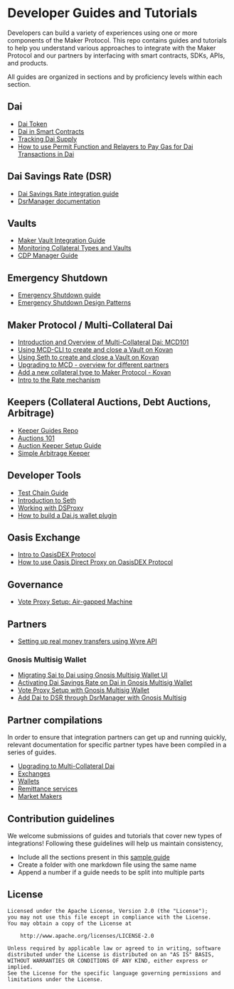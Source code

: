 # Developer Guides and Tutorials

Developers can build a variety of experiences using one or more components of the Maker Protocol. This repo contains guides and tutorials to help you understand various approaches to integrate with the Maker Protocol and our partners by interfacing with smart contracts, SDKs, APIs, and products.

All guides are organized in sections and by proficiency levels within each section.

## Dai

- [Dai Token](https://github.com/makerdao/developerguides/tree/master/dai/dai-token/dai-token.md)
- [Dai in Smart Contracts](https://github.com/makerdao/developerguides/tree/master/dai/dai-in-smart-contracts/README.md)
- [Tracking Dai Supply](https://github.com/makerdao/developerguides/tree/master/dai/dai-supply/dai-supply.md)
- [How to use Permit Function and Relayers to Pay Gas for Dai Transactions in Dai](./dai/dai-permit-function/how-to-use-permit-function.md)

## Dai Savings Rate (DSR)

- [Dai Savings Rate integration guide](https://github.com/makerdao/developerguides/tree/master/dai/dsr-integration-guide/dsr-integration-guide-01.md)
- [DsrManager documentation](/dai/dsr-manager-docs/README.md)

## Vaults

- [Maker Vault Integration Guide](https://github.com/makerdao/developerguides/tree/master/vault/vault-integration-guide/vault-integration-guide.md)
- [Monitoring Collateral Types and Vaults](https://github.com/makerdao/developerguides/tree/master/vault/monitoring-collateral-types-and-vaults/monitoring-collateral-types-and-vaults.md)
- [CDP Manager Guide](./vault/cdp-manager-guide.md)

## Emergency Shutdown

- [Emergency Shutdown guide](https://github.com/makerdao/developerguides/blob/master/mcd/emergency-shutdown/emergency-shutdown-guide.md)
- [Emergency Shutdown Design Patterns](https://github.com/makerdao/developerguides/blob/master/mcd/emergency-shutdown-design-patterns/emergency-shutdown-design-patterns.md)

## Maker Protocol / Multi-Collateral Dai

- [Introduction and Overview of Multi-Collateral Dai: MCD101](https://github.com/makerdao/developerguides/tree/master/mcd/mcd-101/mcd-101.md)
- [Using MCD-CLI to create and close a Vault on Kovan](https://github.com/makerdao/developerguides/tree/master/mcd/mcd-cli/mcd-cli-guide-01/mcd-cli-guide-01.md)
- [Using Seth to create and close a Vault on Kovan](https://github.com/makerdao/developerguides/tree/master/mcd/mcd-seth/mcd-seth-01.md)
- [Upgrading to MCD - overview for different partners](https://github.com/makerdao/developerguides/tree/master/mcd/upgrading-to-multi-collateral-dai/upgrading-to-multi-collateral-dai.md)
- [Add a new collateral type to Maker Protocol - Kovan](https://github.com/makerdao/developerguides/tree/master/mcd/add-collateral-type-testnet/add-collateral-type-testnet.md)
- [Intro to the Rate mechanism](https://github.com/makerdao/developerguides/tree/master/mcd/intro-rate-mechanism/intro-rate-mechanism.md)

## Keepers (Collateral Auctions, Debt Auctions, Arbitrage)

- [Keeper Guides Repo](https://github.com/makerdao/developerguides/tree/master/keepers)
- [Auctions 101](https://github.com/makerdao/developerguides/tree/master/keepers/auctions/auctions-101.md)
- [Auction Keeper Setup Guide](https://github.com/makerdao/developerguides/blob/master/keepers/auction-keeper-bot-setup-guide.md)
- [Simple Arbitrage Keeper](https://github.com/makerdao/developerguides/tree/master/keepers/simple-arbitrage-keeper/simple-arbitrage-keeper.md)

## Developer Tools

- [Test Chain Guide](https://github.com/makerdao/developerguides/tree/master/devtools/test-chain-guide/test-chain-guide.md)
- [Introduction to Seth](https://github.com/makerdao/developerguides/tree/master/devtools/seth/seth-guide-01/seth-guide-01.md)
- [Working with DSProxy](https://github.com/makerdao/developerguides/tree/master/devtools/working-with-dsproxy/working-with-dsproxy.md)
- [How to build a Dai.js wallet plugin](https://github.com/makerdao/developerguides/blob/master/devtools/Dai.js/How-to-build-dai-js-wallet-plugin.md)

## Oasis Exchange

- [Intro to OasisDEX Protocol](https://github.com/makerdao/developerguides/tree/master/Oasis/intro-to-oasis/intro-to-oasis-maker-otc.md)
- [How to use Oasis Direct Proxy on OasisDEX Protocol](https://github.com/makerdao/developerguides/tree/master/Oasis/oasis-direct-proxy.md)

## Governance

- [Vote Proxy Setup: Air-gapped Machine](https://github.com/makerdao/developerguides/tree/master/governance/vote-proxy-setup-airgapped-machine/vote-proxy-setup-airgapped-machine.md)

## Partners

- [Setting up real money transfers using Wyre API](https://github.com/makerdao/developerguides/tree/master/partners/wyre-guide-01/wyre-guide-01.md)

### Gnosis Multisig Wallet

- [Migrating Sai to Dai using Gnosis Multisig Wallet UI](https://github.com/makerdao/developerguides/tree/master/gnosis-multisig/migrating-gnosis-multisig-guide/migrating-gnosis-multisig-guide-01.md)
- [Activating Dai Savings Rate on Dai in Gnosis Multisig Wallet](https://github.com/makerdao/developerguides/tree/master/gnosis-multisig/dsr-gnosis-multisig-guide/dsr-gnosis-multisig-guide-01.md)
- [Vote Proxy Setup with Gnosis Multisig Wallet](https://github.com/makerdao/developerguides/blob/master/gnosis-multisig/vote-proxy-setup-gnosis-multisig/vote-proxy-setup-gnosis-multisig.md)
- [Add Dai to DSR through DsrManager with Gnosis Multisig](./gnosis-multisig/dsr-gnosis-multisig-guide/dsr-manager-gnosis-multisig-guide.md)

## Partner compilations

In order to ensure that integration partners can get up and running quickly, relevant documentation for specific partner types have been compiled in a series of guides.

- [Upgrading to Multi-Collateral Dai](https://github.com/makerdao/developerguides/tree/master/mcd/upgrading-to-multi-collateral-dai/cli-mcd-migration.md)
- [Exchanges](https://github.com/makerdao/developerguides/tree/master/exchanges/README.md)
- [Wallets](https://github.com/makerdao/developerguides/tree/master/wallets/README.md)
- [Remittance services](https://github.com/makerdao/developerguides/tree/master/remittance/README.md)
- [Market Makers](https://github.com/makerdao/developerguides/tree/master/market-makers/README.md)

## Contribution guidelines

We welcome submissions of guides and tutorials that cover new types of integrations! Following these guidelines will help us maintain consistency,

- Include all the sections present in this [sample guide](https://github.com/makerdao/developerguides/tree/master/sample/sample-guide-01/sample-guide-01.md)  
- Create a folder with one markdown file using the same name
- Append a number if a guide needs to be split into multiple parts

## License

```text
Licensed under the Apache License, Version 2.0 (the "License");
you may not use this file except in compliance with the License.
You may obtain a copy of the License at

    http://www.apache.org/licenses/LICENSE-2.0

Unless required by applicable law or agreed to in writing, software
distributed under the License is distributed on an "AS IS" BASIS,
WITHOUT WARRANTIES OR CONDITIONS OF ANY KIND, either express or implied.
See the License for the specific language governing permissions and
limitations under the License.
```
